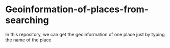# Geoinformation-of-places-from-searching
In this repository, we can get the geoinformation of one place just by typing the name of the place
